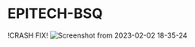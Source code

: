 # EPITECH-BSQ
!CRASH FIX!
![Screenshot from 2023-02-02 18-35-24](https://user-images.githubusercontent.com/114921279/216399640-be0f92f4-0915-44cc-b132-6750b8319381.png)
